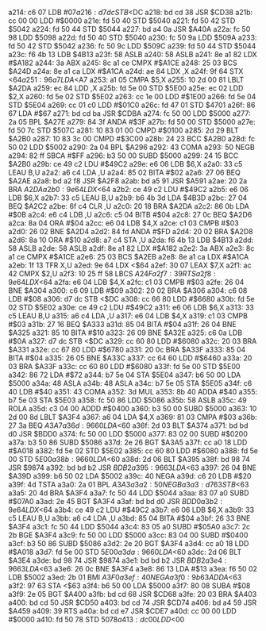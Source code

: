 a214: c6 07        LDB    #$07
a216: d7 dc        STB    <$DC
a218: bd cd 38     JSR    $CD38
a21b: cc 00 00     LDD    #$0000
a21e: fd 50 40     STD    $5040
a221: fd 50 42     STD    $5042
a224: fd 50 44     STD    $5044
a227: bd a4 0a     JSR    $A40A
a22a: fc 50 98     LDD    $5098
a22d: fd 50 40     STD    $5040
a230: fc 50 9a     LDD    $509A
a233: fd 50 42     STD    $5042
a236: fc 50 9c     LDD    $509C
a239: fd 50 44     STD    $5044
a23c: f6 4b 13     LDB    $4B13
a23f: 58           ASLB
a240: 58           ASLB
a241: 8e a1 82     LDX    #$A182
a244: 3a           ABX
a245: 8c a1 ce     CMPX   #$A1CE
a248: 25 03        BCS    $A24D
a24a: 8e a1 ca     LDX    #$A1CA
a24d: ae 84        LDX    ,X
a24f: 9f 64        STX    <$64
a251: 96 a7        LDA    <$A7
a253: a1 05        CMPA   $5,X
a255: 10 2d 00 81  LBLT   $A2DA
a259: ec 84        LDD    ,X
a25b: fd 5e 00     STD    $5E00
a25e: ec 02        LDD    $2,X
a260: fd 5e 02     STD    $5E02
a263: cc 1e 00     LDD    #$1E00
a266: fd 5e 04     STD    $5E04
a269: cc 01 c0     LDD    #$01C0
a26c: fd 47 01     STD    $4701
a26f: 86 67        LDA    #$67
a271: bd cd ba     JSR    $CDBA
a274: fc 50 00     LDD    $5000
a277: 2a 05        BPL    $A27E
a279: 84 3f        ANDA   #$3F
a27b: fd 50 00     STD    $5000
a27e: fd 50 7c     STD    $507C
a281: 10 83 01 00  CMPD   #$0100
a285: 2d 29        BLT    $A2B0
a287: 10 83 3c 00  CMPD   #$3C00
a28b: 24 23        BCC    $A2B0
a28d: fc 50 02     LDD    $5002
a290: 2a 04        BPL    $A296
a292: 43           COMA
a293: 50           NEGB
a294: 82 ff        SBCA   #$FF
a296: b3 50 00     SUBD   $5000
a299: 24 15        BCC    $A2B0
a29b: ce 49 c2     LDU    #$49C2
a29e: e6 06        LDB    $6,X
a2a0: 33 c5        LEAU   B,U
a2a2: a6 c4        LDA    ,U
a2a4: 85 02        BITA   #$02
a2a6: 27 06        BEQ    $A2AE
a2a8: bd a2 f8     JSR    $A2F8
a2ab: bd a5 91     JSR    $A591
a2ae: 20 2a        BRA    $A2DA
a2b0: 9e 64        LDX    <$64
a2b2: ce 49 c2     LDU    #$49C2
a2b5: e6 06        LDB    $6,X
a2b7: 33 c5        LEAU   B,U
a2b9: b6 4b 3d     LDA    $4B3D
a2bc: 27 04        BEQ    $A2C2
a2be: 6f c4        CLR    ,U
a2c0: 20 18        BRA    $A2DA
a2c2: 86 0b        LDA    #$0B
a2c4: e6 c4        LDB    ,U
a2c6: c5 04        BITB   #$04
a2c8: 27 0c        BEQ    $A2D6
a2ca: 8a 04        ORA    #$04
a2cc: e6 04        LDB    $4,X
a2ce: c1 03        CMPB   #$03
a2d0: 26 02        BNE    $A2D4
a2d2: 84 fd        ANDA   #$FD
a2d4: 20 02        BRA    $A2D8
a2d6: 8a 10        ORA    #$10
a2d8: a7 c4        STA    ,U
a2da: f6 4b 13     LDB    $4B13
a2dd: 58           ASLB
a2de: 58           ASLB
a2df: 8e a1 82     LDX    #$A182
a2e2: 3a           ABX
a2e3: 8c a1 ce     CMPX   #$A1CE
a2e6: 25 03        BCS    $A2EB
a2e8: 8e a1 ca     LDX    #$A1CA
a2eb: 1f 13        TFR    X,U
a2ed: 9e 64        LDX    <$64
a2ef: 30 07        LEAX   $7,X
a2f1: ac 42        CMPX   $2,U
a2f3: 10 25 ff 58  LBCS   $A24F
a2f7: 39           RTS
a2f8: 9e 64        LDX    <$64
a2fa: e6 04        LDB    $4,X
a2fc: c1 03        CMPB   #$03
a2fe: 26 04        BNE    $A304
a300: c6 09        LDB    #$09
a302: 20 02        BRA    $A306
a304: c6 08        LDB    #$08
a306: d7 dc        STB    <$DC
a308: cc 66 80     LDD    #$6680
a30b: fd 5e 02     STD    $5E02
a30e: ce 49 c2     LDU    #$49C2
a311: e6 06        LDB    $6,X
a313: 33 c5        LEAU   B,U
a315: a6 c4        LDA    ,U
a317: e6 04        LDB    $4,X
a319: c1 03        CMPB   #$03
a31b: 27 16        BEQ    $A333
a31d: 85 04        BITA   #$04
a31f: 26 04        BNE    $A325
a321: 85 10        BITA   #$10
a323: 26 09        BNE    $A32E
a325: c6 0a        LDB    #$0A
a327: d7 dc        STB    <$DC
a329: cc 60 80     LDD    #$6080
a32c: 20 03        BRA    $A331
a32e: cc 67 80     LDD    #$6780
a331: 20 0c        BRA    $A33F
a333: 85 04        BITA   #$04
a335: 26 05        BNE    $A33C
a337: cc 64 60     LDD    #$6460
a33a: 20 03        BRA    $A33F
a33c: cc 60 80     LDD    #$6080
a33f: fd 5e 00     STD    $5E00
a342: 86 72        LDA    #$72
a344: b7 5e 04     STA    $5E04
a347: b6 50 00     LDA    $5000
a34a: 48           ASLA
a34b: 48           ASLA
a34c: b7 5e 05     STA    $5E05
a34f: c6 40        LDB    #$40
a351: 43           COMA
a352: 3d           MUL
a353: 8b 40        ADDA   #$40
a355: b7 5e 03     STA    $5E03
a358: fc 50 86     LDD    $5086
a35b: 58           ASLB
a35c: 49           ROLA
a35d: c3 04 00     ADDD   #$0400
a360: b3 50 00     SUBD   $5000
a363: 10 2d 00 8d  LBLT   $A3F4
a367: a6 04        LDA    $4,X
a369: 81 03        CMPA   #$03
a36b: 27 3a        BEQ    $A3A7
a36d: 96 60        LDA    <$60
a36f: 2d 03        BLT    $A374
a371: bd bd d0     JSR    $BDD0
a374: fc 50 00     LDD    $5000
a377: 83 02 00     SUBD   #$0200
a37a: b3 50 86     SUBD   $5086
a37d: 2e 26        BGT    $A3A5
a37f: cc a0 18     LDD    #$A018
a382: fd 5e 02     STD    $5E02
a385: cc 60 80     LDD    #$6080
a388: fd 5e 00     STD    $5E00
a38b: 96 60        LDA    <$60
a38d: 2d 06        BLT    $A395
a38f: bd 98 74     JSR    $9874
a392: bd bd b2     JSR    $BDB2
a395: 96 63        LDA    <$63
a397: 26 04        BNE    $A39D
a399: b6 50 02     LDA    $5002
a39c: 40           NEGA
a39d: c6 20        LDB    #$20
a39f: 4d           TSTA
a3a0: 2a 01        BPL    $A3A3
a3a2: 50           NEGB
a3a3: d7 63        STB    <$63
a3a5: 20 4d        BRA    $A3F4
a3a7: fc 50 44     LDD    $5044
a3aa: 83 07 a0     SUBD   #$07A0
a3ad: 2e 45        BGT    $A3F4
a3af: bd bd d0     JSR    $BDD0
a3b2: 9e 64        LDX    <$64
a3b4: ce 49 c2     LDU    #$49C2
a3b7: e6 06        LDB    $6,X
a3b9: 33 c5        LEAU   B,U
a3bb: a6 c4        LDA    ,U
a3bd: 85 04        BITA   #$04
a3bf: 26 33        BNE    $A3F4
a3c1: fc 50 44     LDD    $5044
a3c4: 83 05 a0     SUBD   #$05A0
a3c7: 2c 2b        BGE    $A3F4
a3c9: fc 50 00     LDD    $5000
a3cc: 83 04 00     SUBD   #$0400
a3cf: b3 50 86     SUBD   $5086
a3d2: 2e 20        BGT    $A3F4
a3d4: cc a0 18     LDD    #$A018
a3d7: fd 5e 00     STD    $5E00
a3da: 96 60        LDA    <$60
a3dc: 2d 06        BLT    $A3E4
a3de: bd 98 74     JSR    $9874
a3e1: bd bd b2     JSR    $BDB2
a3e4: 96 63        LDA    <$63
a3e6: 26 0c        BNE    $A3F4
a3e8: 86 13        LDA    #$13
a3ea: f6 50 02     LDB    $5002
a3ed: 2b 01        BMI    $A3F0
a3ef: 40           NEGA
a3f0: 9b 63        ADDA   <$63
a3f2: 97 63        STA    <$63
a3f4: b6 50 00     LDA    $5000
a3f7: 80 08        SUBA   #$08
a3f9: 2e 05        BGT    $A400
a3fb: bd cd 68     JSR    $CD68
a3fe: 20 03        BRA    $A403
a400: bd cd 50     JSR    $CD50
a403: bd cd 74     JSR    $CD74
a406: bd a4 59     JSR    $A459
a409: 39           RTS
a40a: bd cd e7     JSR    $CDE7
a40d: cc 00 00     LDD    #$0000
a410: fd 50 78     STD    $5078
a413: dc 00        LDD    <$00
